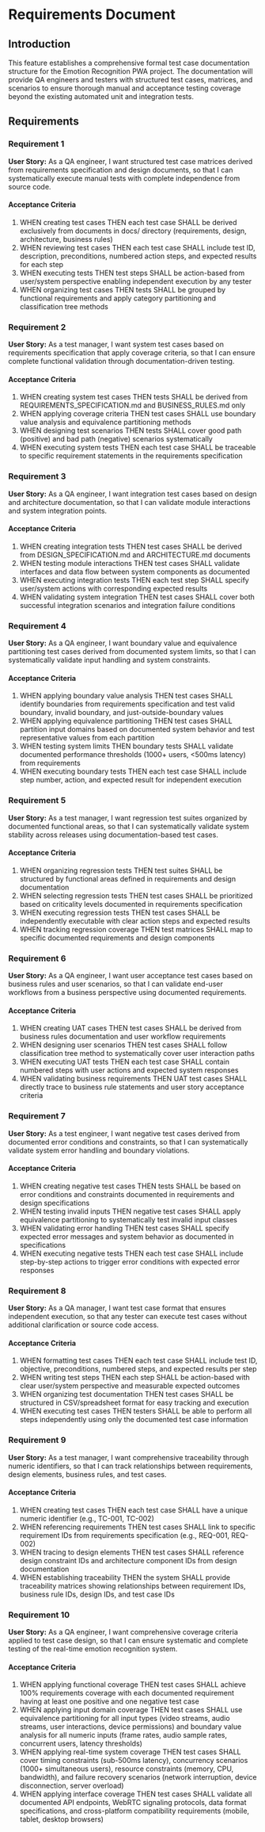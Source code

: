 # Requirements Document

## Introduction

This feature establishes a comprehensive formal test case documentation structure for the Emotion Recognition PWA project. The documentation will provide QA engineers and testers with structured test cases, matrices, and scenarios to ensure thorough manual and acceptance testing coverage beyond the existing automated unit and integration tests.

## Requirements

### Requirement 1

**User Story:** As a QA engineer, I want structured test case matrices derived from requirements specification and design documents, so that I can systematically execute manual tests with complete independence from source code.

#### Acceptance Criteria

1. WHEN creating test cases THEN each test case SHALL be derived exclusively from documents in docs/ directory (requirements, design, architecture, business rules)
2. WHEN reviewing test cases THEN each test case SHALL include test ID, description, preconditions, numbered action steps, and expected results for each step
3. WHEN executing tests THEN test steps SHALL be action-based from user/system perspective enabling independent execution by any tester
4. WHEN organizing test cases THEN tests SHALL be grouped by functional requirements and apply category partitioning and classification tree methods

### Requirement 2

**User Story:** As a test manager, I want system test cases based on requirements specification that apply coverage criteria, so that I can ensure complete functional validation through documentation-driven testing.

#### Acceptance Criteria

1. WHEN creating system test cases THEN tests SHALL be derived from REQUIREMENTS_SPECIFICATION.md and BUSINESS_RULES.md only
2. WHEN applying coverage criteria THEN test cases SHALL use boundary value analysis and equivalence partitioning methods
3. WHEN designing test scenarios THEN tests SHALL cover good path (positive) and bad path (negative) scenarios systematically
4. WHEN executing system tests THEN each test case SHALL be traceable to specific requirement statements in the requirements specification

### Requirement 3

**User Story:** As a QA engineer, I want integration test cases based on design and architecture documentation, so that I can validate module interactions and system integration points.

#### Acceptance Criteria

1. WHEN creating integration tests THEN test cases SHALL be derived from DESIGN_SPECIFICATION.md and ARCHITECTURE.md documents
2. WHEN testing module interactions THEN test cases SHALL validate interfaces and data flow between system components as documented
3. WHEN executing integration tests THEN each test step SHALL specify user/system actions with corresponding expected results
4. WHEN validating system integration THEN test cases SHALL cover both successful integration scenarios and integration failure conditions

### Requirement 4

**User Story:** As a QA engineer, I want boundary value and equivalence partitioning test cases derived from documented system limits, so that I can systematically validate input handling and system constraints.

#### Acceptance Criteria

1. WHEN applying boundary value analysis THEN test cases SHALL identify boundaries from requirements specification and test valid boundary, invalid boundary, and just-outside-boundary values
2. WHEN applying equivalence partitioning THEN test cases SHALL partition input domains based on documented system behavior and test representative values from each partition
3. WHEN testing system limits THEN boundary tests SHALL validate documented performance thresholds (1000+ users, <500ms latency) from requirements
4. WHEN executing boundary tests THEN each test case SHALL include step number, action, and expected result for independent execution

### Requirement 5

**User Story:** As a test manager, I want regression test suites organized by documented functional areas, so that I can systematically validate system stability across releases using documentation-based test cases.

#### Acceptance Criteria

1. WHEN organizing regression tests THEN test suites SHALL be structured by functional areas defined in requirements and design documentation
2. WHEN selecting regression tests THEN test cases SHALL be prioritized based on criticality levels documented in requirements specification
3. WHEN executing regression tests THEN test cases SHALL be independently executable with clear action steps and expected results
4. WHEN tracking regression coverage THEN test matrices SHALL map to specific documented requirements and design components

### Requirement 6

**User Story:** As a QA engineer, I want user acceptance test cases based on business rules and user scenarios, so that I can validate end-user workflows from a business perspective using documented requirements.

#### Acceptance Criteria

1. WHEN creating UAT cases THEN test cases SHALL be derived from business rules documentation and user workflow requirements
2. WHEN designing user scenarios THEN test cases SHALL follow classification tree method to systematically cover user interaction paths
3. WHEN executing UAT tests THEN each test case SHALL contain numbered steps with user actions and expected system responses
4. WHEN validating business requirements THEN UAT test cases SHALL directly trace to business rule statements and user story acceptance criteria

### Requirement 7

**User Story:** As a test engineer, I want negative test cases derived from documented error conditions and constraints, so that I can systematically validate system error handling and boundary violations.

#### Acceptance Criteria

1. WHEN creating negative test cases THEN tests SHALL be based on error conditions and constraints documented in requirements and design specifications
2. WHEN testing invalid inputs THEN negative test cases SHALL apply equivalence partitioning to systematically test invalid input classes
3. WHEN validating error handling THEN test cases SHALL specify expected error messages and system behavior as documented in specifications
4. WHEN executing negative tests THEN each test case SHALL include step-by-step actions to trigger error conditions with expected error responses

### Requirement 8

**User Story:** As a QA manager, I want test case format that ensures independent execution, so that any tester can execute test cases without additional clarification or source code access.

#### Acceptance Criteria

1. WHEN formatting test cases THEN each test case SHALL include test ID, objective, preconditions, numbered steps, and expected results per step
2. WHEN writing test steps THEN each step SHALL be action-based with clear user/system perspective and measurable expected outcomes
3. WHEN organizing test documentation THEN test cases SHALL be structured in CSV/spreadsheet format for easy tracking and execution
4. WHEN executing test cases THEN testers SHALL be able to perform all steps independently using only the documented test case information

### Requirement 9

**User Story:** As a test manager, I want comprehensive traceability through numeric identifiers, so that I can track relationships between requirements, design elements, business rules, and test cases.

#### Acceptance Criteria

1. WHEN creating test cases THEN each test case SHALL have a unique numeric identifier (e.g., TC-001, TC-002)
2. WHEN referencing requirements THEN test cases SHALL link to specific requirement IDs from requirements specification (e.g., REQ-001, REQ-002)
3. WHEN tracing to design elements THEN test cases SHALL reference design constraint IDs and architecture component IDs from design documentation
4. WHEN establishing traceability THEN the system SHALL provide traceability matrices showing relationships between requirement IDs, business rule IDs, design IDs, and test case IDs

### Requirement 10

**User Story:** As a QA engineer, I want comprehensive coverage criteria applied to test case design, so that I can ensure systematic and complete testing of the real-time emotion recognition system.

#### Acceptance Criteria

1. WHEN applying functional coverage THEN test cases SHALL achieve 100% requirements coverage with each documented requirement having at least one positive and one negative test case
2. WHEN applying input domain coverage THEN test cases SHALL use equivalence partitioning for all input types (video streams, audio streams, user interactions, device permissions) and boundary value analysis for all numeric inputs (frame rates, audio sample rates, concurrent users, latency thresholds)
3. WHEN applying real-time system coverage THEN test cases SHALL cover timing constraints (sub-500ms latency), concurrency scenarios (1000+ simultaneous users), resource constraints (memory, CPU, bandwidth), and failure recovery scenarios (network interruption, device disconnection, server overload)
4. WHEN applying interface coverage THEN test cases SHALL validate all documented API endpoints, WebRTC signaling protocols, data format specifications, and cross-platform compatibility requirements (mobile, tablet, desktop browsers)

